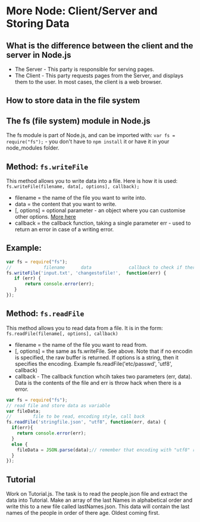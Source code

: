 # More Node: Client/Server and Storing Data

## What is the difference between the client and the server in Node.js
* The Server - This party is responsible for serving pages.
* The Client - This party requests pages from the Server, and displays them to the user. In most cases, the client is a web browser.

## How to store data in the file system

## The fs (file system) module in Node.js
The fs module is part of Node.js, and can be imported with: `var fs = require("fs");` - you don't have to `npm install` it or have it in your node_modules folder.

## Method: `fs.writeFile`
This method allows you to write data into a file. Here is how it is used:
`fs.writeFile(filename, data[, options], callback);`
* filename = the name of the file you want to write into.
* data = the content that you want to write.
* [, options] = optional parameter - an object where you can customise other options. [More here](https://nodejs.org/api/fs.html#fs_fs_writefile_file_data_options_callback)
* callback = the callback function, taking a single parameter err - used to return an error in case of a writing error.


## Example:
```javascript
var fs = require("fs");
//            filename      data              callback to check if there is an error
fs.writeFile('input.txt', 'changestofile!',  function(err) {
   if (err) {
       return console.error(err);
   }
});
```

## Method: `fs.readFile`
This method allows you to read data from a file. It is in the form:
`fs.readFile(filename[, options], callback)`
* filename = the name of the file you want to read from.
* [, options] = the same as fs.writeFile. See above. Note that if no encodin is specified, the raw buffer is returned. If options is a string, then it specifies the encoding. Example fs.readFile('etc/passwd', 'utf8', callback)
* callback - The callback function whcih takes two parameters (err, data). Data is the contents of the file and err is throw hack when there is a error.  

```javascript
var fs = require("fs");
// read file and store data as variable
var fileData;
//        file to be read, encoding style, call back
fs.readFile('stringfile.json', "utf8", function(err, data) {
  if(err){
    return console.error(err);
  }
  else {
    fileData = JSON.parse(data);// remember that encoding with "utf8" returns the data as a string. Therefore we need to parse it to make it a JavaScript object. 
  }
});
```
## Tutorial
Work on Tutorial.js. The task is to read the people.json file and extract the data into Tutorial. Make an array of the last Names in alphabetical order and write this to a new file called lastNames.json. This data will contain the last names of the people in order of there age. Oldest coming first.  
